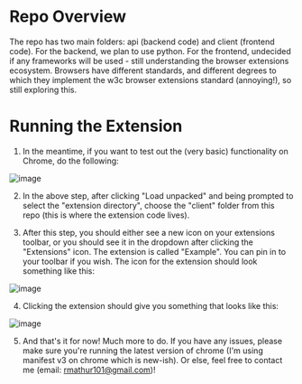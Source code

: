 # Repo Overview
The repo has two main folders: api (backend code) and client (frontend code). For the backend, we plan to use python. For the frontend, undecided if any frameworks will be used - still understanding the browser extensions ecosystem. Browsers have different standards, and different degrees to which they implement the w3c browser extensions standard (annoying!), so still exploring this.

# Running the Extension 
1. In the meantime, if you want to test out the (very basic) functionality on Chrome, do the following:

![image](https://user-images.githubusercontent.com/6148965/188198446-bb8dec7c-73f5-4b8e-b37c-ff9ef301fa4d.png)


2. In the above step, after clicking "Load unpacked" and being prompted to select the "extension directory", choose the "client" folder from this repo (this is where the extension code lives).


3. After this step, you should either see a new icon on your extensions toolbar, or you should see it in the dropdown after clicking the "Extensions" icon. The extension is called "Example". You can pin in to your toolbar if you wish. The icon for the extension should look something like this:

![image](https://user-images.githubusercontent.com/6148965/188199501-037548f3-dca7-40a8-aa50-d491e2a4a2fb.png)


4. Clicking the extension should give you something that looks like this:

![image](https://user-images.githubusercontent.com/6148965/188202725-695de16b-f18b-4756-b34f-707ddb410e7d.png)


5. And that's it for now! Much more to do. If you have any issues, please make sure you're running the latest version of chrome (I'm using manifest v3 on chrome which is new-ish). Or else, feel free to contact me (email: rmathur101@gmail.com)!

